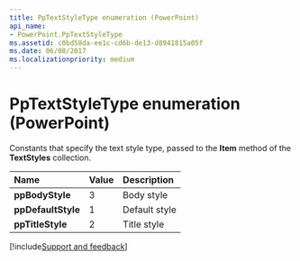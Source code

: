 ```yaml
---
title: PpTextStyleType enumeration (PowerPoint)
api_name:
- PowerPoint.PpTextStyleType
ms.assetid: c0bd58da-ee1c-cd6b-de13-d8941815a05f
ms.date: 06/08/2017
ms.localizationpriority: medium
---
```



# PpTextStyleType enumeration (PowerPoint)

Constants that specify the text style type, passed to the **Item** method of the **TextStyles** collection.



|Name|Value|Description|
|:-----|:-----|:-----|
|**ppBodyStyle**|3|Body style|
|**ppDefaultStyle**|1|Default style|
|**ppTitleStyle**|2|Title style|

[!include[Support and feedback](~/includes/feedback-boilerplate.md)]